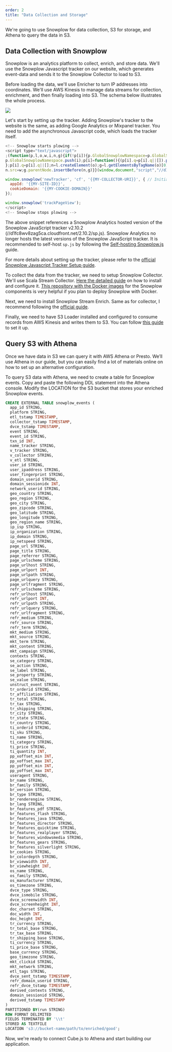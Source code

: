 ```yaml
---
order: 2
title: "Data Collection and Storage"
---
```


We're going to use Snowplow for data collection, S3 for storage, and Athena to query the data in S3.

## Data Collection with Snowplow

Snowplow is an analytics platform to collect, enrich, and store data. We'll use the Snowplow Javascript tracker on our website, which generates event-data and sends it to the Snowplow Collector to load to S3.

Before loading the data, we'll use Enricher to turn IP addresses into coordinates. We'll use AWS Kinesis to manage data streams for collection, enrichment, and then finally loading into S3. The schema below illustrates the whole process.

![](/images/2-schema-1.png)

Let's start by setting up the tracker. Adding Snowplow's tracker to the website is the same, as adding Google Analytics or Mixpanel tracker. You need to add the asynchronous Javascript code, which loads the tracker itself.

```javascript
<!-- Snowplow starts plowing -->
<script type="text/javascript">
;(function(p,l,o,w,i,n,g){if(!p[i]){p.GlobalSnowplowNamespace=p.GlobalSnowplowNamespace||[];
p.GlobalSnowplowNamespace.push(i);p[i]=function(){(p[i].q=p[i].q||[]).push(arguments)
};p[i].q=p[i].q||[];n=l.createElement(o);g=l.getElementsByTagName(o)[0];n.async=1;
n.src=w;g.parentNode.insertBefore(n,g)}}(window,document,"script","//d1fc8wv8zag5ca.cloudfront.net/2.10.2/sp.js","snowplow"));

window.snowplow('newTracker', 'cf', '{{MY-COLLECTOR-URI}}', { // Initialise a tracker
  appId: '{{MY-SITE-ID}}',
  cookieDomain: '{{MY-COOKIE-DOMAIN}}'
});

window.snowplow('trackPageView');
</script>
<!-- Snowplow stops plowing -->
```

The above snippet references a Snowplow Analytics hosted version of the Snowplow JavaScript tracker v2.10.2 (//d1fc8wv8zag5ca.cloudfront.net/2.10.2/sp.js). Snowplow Analytics no longer hosts the latest versions of the Snowplow JavaScript tracker. It is recommended to self-host `sp.js` by following the [Self-hosting Snowplow.js](https://github.com/snowplow/snowplow/wiki/self-hosting-snowplow-js) guide.

For more details about setting up the tracker, please refer to the [official Snowplow Javascript Tracker Setup guide](https://github.com/snowplow/snowplow/wiki/Setting-up-a-Tracker).

To collect the data from the tracker, we need to setup Snowplow Collector. We'll use Scala Stream Collector. [Here the detailed guide](https://github.com/snowplow/snowplow/wiki/Setting-up-the-Scala-Stream-Collector) on how to install and configure it. [This repository with the Docker images](https://github.com/snowplow/snowplow-docker) for the Snowplow components is very helpful if you plan to deploy Snowplow with Docker.

Next, we need to install Snowplow Stream Enrich. Same as for collector, I
recommend following the [official guide](https://docs.snowplowanalytics.com/docs/pipeline-components-and-applications/enrichment-components/stream-enrich/install-stream-enrich/).

Finally, we need to have S3 Loader installed and configured to consume records
from AWS Kinesis and writes them to S3. You can follow [this guide](https://github.com/snowplow/snowplow/wiki/snowplow-s3-loader-setup) to set it up.

## Query S3 with Athena

Once we have data in S3 we can query it with AWS Athena or Presto. We’ll use Athena in our guide, but you can easily find a lot of materials online on how to set up an alternative configuration.

To query S3 data with Athena, we need to create a table for Snowplow events. Copy and paste the following DDL statement into the Athena console. Modify the LOCATION for the S3 bucket that stores your enriched Snowplow events.


```sql
CREATE EXTERNAL TABLE snowplow_events (
  app_id STRING,
  platform STRING,
  etl_tstamp TIMESTAMP,
  collector_tstamp TIMESTAMP,
  dvce_tstamp TIMESTAMP,
  event STRING,
  event_id STRING,
  txn_id INT,
  name_tracker STRING,
  v_tracker STRING,
  v_collector STRING,
  v_etl STRING,
  user_id STRING,
  user_ipaddress STRING,
  user_fingerprint STRING,
  domain_userid STRING,
  domain_sessionidx INT,
  network_userid STRING,
  geo_country STRING,
  geo_region STRING,
  geo_city STRING,
  geo_zipcode STRING,
  geo_latitude STRING,
  geo_longitude STRING,
  geo_region_name STRING,
  ip_isp STRING,
  ip_organization STRING,
  ip_domain STRING,
  ip_netspeed STRING,
  page_url STRING,
  page_title STRING,
  page_referrer STRING,
  page_urlscheme STRING,
  page_urlhost STRING,
  page_urlport INT,
  page_urlpath STRING,
  page_urlquery STRING,
  page_urlfragment STRING,
  refr_urlscheme STRING,
  refr_urlhost STRING,
  refr_urlport INT,
  refr_urlpath STRING,
  refr_urlquery STRING,
  refr_urlfragment STRING,
  refr_medium STRING,
  refr_source STRING,
  refr_term STRING,
  mkt_medium STRING,
  mkt_source STRING,
  mkt_term STRING,
  mkt_content STRING,
  mkt_campaign STRING,
  contexts STRING,
  se_category STRING,
  se_action STRING,
  se_label STRING,
  se_property STRING,
  se_value STRING,
  unstruct_event STRING,
  tr_orderid STRING,
  tr_affiliation STRING,
  tr_total STRING,
  tr_tax STRING,
  tr_shipping STRING,
  tr_city STRING,
  tr_state STRING,
  tr_country STRING,
  ti_orderid STRING,
  ti_sku STRING,
  ti_name STRING,
  ti_category STRING,
  ti_price STRING,
  ti_quantity INT,
  pp_xoffset_min INT,
  pp_xoffset_max INT,
  pp_yoffset_min INT,
  pp_yoffset_max INT,
  useragent STRING,
  br_name STRING,
  br_family STRING,
  br_version STRING,
  br_type STRING,
  br_renderengine STRING,
  br_lang STRING,
  br_features_pdf STRING,
  br_features_flash STRING,
  br_features_java STRING,
  br_features_director STRING,
  br_features_quicktime STRING,
  br_features_realplayer STRING,
  br_features_windowsmedia STRING,
  br_features_gears STRING,
  br_features_silverlight STRING,
  br_cookies STRING,
  br_colordepth STRING,
  br_viewwidth INT,
  br_viewheight INT,
  os_name STRING,
  os_family STRING,
  os_manufacturer STRING,
  os_timezone STRING,
  dvce_type STRING,
  dvce_ismobile STRING,
  dvce_screenwidth INT,
  dvce_screenheight INT,
  doc_charset STRING,
  doc_width INT,
  doc_height INT,
  tr_currency STRING,
  tr_total_base STRING,
  tr_tax_base STRING,
  tr_shipping_base STRING,
  ti_currency STRING,
  ti_price_base STRING,
  base_currency STRING,
  geo_timezone STRING,
  mkt_clickid STRING,
  mkt_network STRING,
  etl_tags STRING,
  dvce_sent_tstamp TIMESTAMP,
  refr_domain_userid STRING,
  refr_dvce_tstamp TIMESTAMP,
  derived_contexts STRING,
  domain_sessionid STRING,
  derived_tstamp TIMESTAMP
)
PARTITIONED BY(run STRING)
ROW FORMAT DELIMITED
FIELDS TERMINATED BY '\\t'
STORED AS TEXTFILE
LOCATION 's3://bucket-name/path/to/enriched/good';
```

Now, we're ready to connect Cube.js to Athena and start building our
application.
